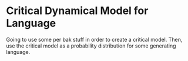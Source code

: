 Critical Dynamical Model for Language
===

Going to use some per bak stuff in order to create a critical model. Then, use the critical model as a probability distribution for some generating language.
